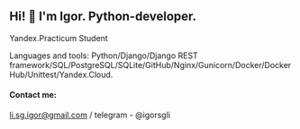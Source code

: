 ## Hi! 👋 I'm Igor. Python-developer.

Yandex.Practicum Student

Languages and tools: Python/Django/Django REST framework/SQL/PostgreSQL/SQLite/GitHub/Nginx/Gunicorn/Docker/Docker Hub/Unittest/Yandex.Cloud.

#### Contact me:
li.sg.igor@gmail.com
/ telegram - @igorsgli

<!--
**igorsgli/igorsgli** is a ✨ _special_ ✨ repository because its `README.md` (this file) appears on your GitHub profile.

Here are some ideas to get you started:

- 🔭 I’m currently working on ...
- 🌱 I’m currently learning ...
- 👯 I’m looking to collaborate on ...
- 🤔 I’m looking for help with ...
- 💬 Ask me about ...
- 📫 How to reach me: ...
- 😄 Pronouns: ...
- ⚡ Fun fact: ...
-->
